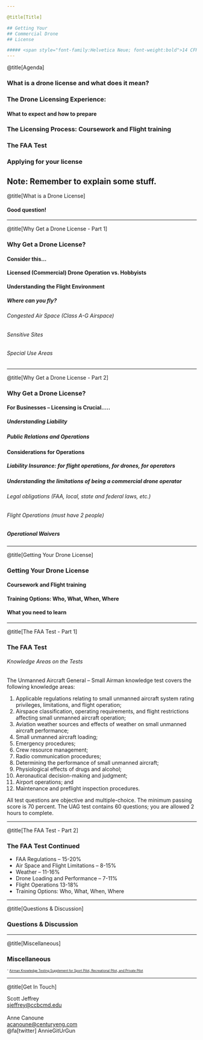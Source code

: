 ```yaml
---

@title[Title]

## Getting Your
## Commercial Drone
## License

##### <span style="font-family:Helvetica Neue; font-weight:bold">14 CFR Part 107 - Commercial Use of Unmanned Aerial Vehicles</span>
---
```


@title[Agenda]

### What is a drone license and what does it mean?
### The Drone Licensing Experience:
#### What to expect and how to prepare
### The Licensing Process: Coursework and Flight training
### The FAA Test
### Applying for your license

Note:
Remember to explain some stuff.
---

@title[What is a Drone License]

#### Good question!

---
@title[Why Get a Drone License - Part 1]

### Why Get a Drone License?
#### Consider this...
#### Licensed (Commercial) Drone Operation vs. Hobbyists
#### Understanding the Flight Environment
##### Where can you fly?
###### Congested Air Space (Class A-G Airspace)
###### Sensitive Sites
###### Special Use Areas

---

@title[Why Get a Drone License - Part 2]

### Why Get a Drone License?

#### For Businesses – Licensing is Crucial…..
##### Understanding Liability
##### Public Relations and Operations
#### Considerations for Operations
##### Liability Insurance: for flight operations, for drones, for operators
##### Understanding the limitations of being a commercial drone operator
###### Legal obligations (FAA, local, state and federal laws, etc.)
###### Flight Operations (must have 2 people)
##### Operational Waivers

---

@title[Getting Your Drone License]

### Getting Your Drone License
#### Coursework and Flight training
#### Training Options: Who, What, When, Where
#### What you need to learn

---

@title[The FAA Test - Part 1]

### The FAA Test

###### Knowledge Areas on the Tests
The Unmanned Aircraft General – Small Airman knowledge test covers the following knowledge areas:
1. Applicable regulations relating to small unmanned aircraft system rating privileges, limitations, and flight operation;
2. Airspace classification, operating requirements, and flight restrictions affecting small unmanned aircraft operation;
3. Aviation weather sources and effects of weather on small unmanned aircraft performance;
4. Small unmanned aircraft loading;
5. Emergency procedures;
6. Crew resource management;
7. Radio communication procedures;
8. Determining the performance of small unmanned aircraft;
9. Physiological effects of drugs and alcohol;
10. Aeronautical decision-making and judgment;
11. Airport operations; and
12. Maintenance and preflight inspection procedures.

All test questions are objective and multiple-choice. The minimum passing score is 70 percent. The UAG test contains 60 questions; you are allowed 2 hours to complete.

---

@title[The FAA Test - Part 2]

### The FAA Test Continued
* FAA Regulations – 15-20%
* Air Space and Flight Limitations – 8-15%
* Weather – 11-16%
* Drone Loading and Performance – 7-11%
* Flight Operations 13-18%
* Training Options: Who, What, When, Where

---

@title[Questions & Discussion]

### Questions & Discussion

---

@title[Miscellaneous]

### Miscellaneous
<span style="font-size:0.6em; color:gray">* [Airman Knowledge Testing Supplement for Sport Pilot, Recreational Pilot, and Private Pilot](https://www.faa.gov/training_testing/testing/supplements/media/sport_rec_private_akts.pdf)</span>


---

@title[Get In Touch]

Scott Jeffrey <br/>
sjeffrey@ccbcmd.edu
<br/><br/>
Anne Canoune <br/>
acanoune@centuryeng.com <br/>
@fa[twitter] AnnieGitUrGun
